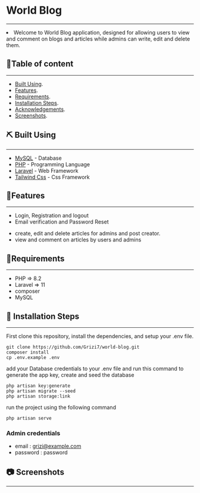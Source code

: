 # World Blog
<p align="center">
</p>

---

<li> Welcome to World Blog application, designed  for allowing users to view and comment on blogs and articles while admins can write, edit and delete them. </li>

##  📝Table of content

---
- [Built Using](#built).
- [Features](#features).
- [Requirements](#requirements).
- [Installation Steps](#installation).
- [Acknowledgements](#acknowledgements).
- [Screenshots](#screens).


## ⛏️ Built Using <a name = "built"></a>

---
- [MySQL](https://www.mongodb.com/) - Database
- [PHP](https://www.php.net/) - Programming Language
- [Laravel](https://laravel.com/) - Web Framework
- [Tailwind Css](https://tailwindcss.com/) - Css Framework

## 🧐Features <a name = "features"></a>

---
- Login, Registration and logout
- Email verification and Password Reset
<!-- - search and filtering articles by title, body, category and author -->
- create, edit and delete articles for admins and post creator.
- view and comment on articles by users and admins

## 🔧Requirements <a name = "requirements"></a>

---
- PHP => 8.2
- Laravel => 11
- composer
- MySQL

## 🚀 Installation Steps <a name = "installation"></a>

---

First clone this repository, install the dependencies, and setup your .env file.

```
git clone https://github.com/Grizi7/world-blog.git
composer install
cp .env.example .env
```
add your Database credentials to your .env file and run this command to generate the app key, create and seed the database

```
php artisan key:generate
php artisan migrate --seed
php artisan storage:link
```

run the project using the following command
```
php artisan serve
```

### Admin credentials
- email : grizi@example.com
- password : password




## 📷 Screenshots <a name = "screens"></a>

---

<!-- ### Home page
<img src="https://github.com/VlixAli/Laracast-Blogs/blob/master/screenshots/home.PNG?raw=true"/>

### Login
<img src="https://github.com/VlixAli/Laracast-Blogs/blob/master/screenshots/login.PNG?raw=true"/>

### Register
<img src="https://github.com/VlixAli/Laracast-Blogs/blob/master/screenshots/register.PNG?raw=true"/>

### View an article
<img src="https://github.com/VlixAli/Laracast-Blogs/blob/master/screenshots/article%20page.PNG?raw=true"/>

### Create an article
<img src="https://github.com/VlixAli/Laracast-Blogs/blob/master/screenshots/create%20article.PNG?raw=true"/>

### Edit an article
<img src="https://github.com/VlixAli/Laracast-Blogs/blob/master/screenshots/edit%20post.PNG?raw=true"/>

### Comments on an article
<img src="https://github.com/VlixAli/Laracast-Blogs/blob/master/screenshots/comments.PNG?raw=true"/>

### Make a comment
<img src="https://github.com/VlixAli/Laracast-Blogs/blob/master/screenshots/make%20comment.PNG?raw=true">

### Admin articles dashboard 
<img src="https://github.com/VlixAli/Laracast-Blogs/blob/master/screenshots/manage%20posts%20dashboard.PNG?raw=true"> -->